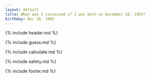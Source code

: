 ```yaml
---
layout: default
title: When was I conceived if I was born on December 28, 1903?
birthday: Dec 28, 1903
---
```


{% include header.md %}

{% include guess.md %}

{% include calculate.md %}

{% include safety.md %}

{% include footer.md %}




